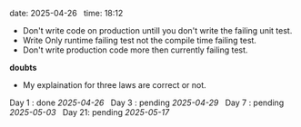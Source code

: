 date: 2025-04-26  
time: 18:12  

- Don't write code on production untill you don't write the failing unit test.
- Write Only runtime failing test not the compile time failing test.
- Don't write production code more then currently failing test.

**doubts**
- My explaination for three laws are correct or not.


Day 1 : done *2025-04-26*  
Day 3 : pending *2025-04-29*  
Day 7 : pending *2025-05-03*  
Day 21: pending *2025-05-17*